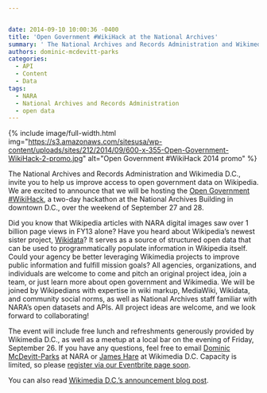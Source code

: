 ```yaml
---


date: 2014-09-10 10:00:36 -0400
title: 'Open Government #WikiHack at the National Archives'
summary: ' The National Archives and Records Administration and Wikimedia D.C., invite you to help us improve access to open government data on Wikipedia. We are excited to announce that we will be hosting the Open Government #WikiHack, a two-day hackathon at the National Archives Building in downtown D.C.,'
authors: dominic-mcdevitt-parks
categories:
  - API
  - Content
  - Data
tags:
  - NARA
  - National Archives and Records Administration
  - open data
---
```



{% include image/full-width.html img="https://s3.amazonaws.com/sitesusa/wp-content/uploads/sites/212/2014/09/600-x-355-Open-Government-WikiHack-2-promo.jpg" alt="Open Government #WikiHack 2014 promo" %}

The National Archives and Records Administration and Wikimedia D.C., invite you to help us improve access to open government data on Wikipedia. We are excited to announce that we will be hosting the [Open Government #WikiHack](https://www.eventbrite.com/e/open-government-wikihack-tickets-12955926525), a two-day hackathon at the National Archives Building in downtown D.C., over the weekend of September 27 and 28.

Did you know that Wikipedia articles with NARA digital images saw over 1 billion page views in FY13 alone? Have you heard about Wikipedia&#8217;s newest sister project, [Wikidata](https://www.wikidata.org/wiki/Wikidata:Main_Page)? It serves as a source of structured open data that can be used to programmatically populate information in Wikipedia itself. Could your agency be better leveraging Wikimedia projects to improve public information and fulfill mission goals? All agencies, organizations, and individuals are welcome to come and pitch an original project idea, join a team, or just learn more about open government and Wikimedia. We will be joined by Wikipedians with expertise in wiki markup, MediaWiki, Wikidata, and community social norms, as well as National Archives staff familiar with NARA&#8217;s open datasets and APIs. All project ideas are welcome, and we look forward to collaborating!

The event will include free lunch and refreshments generously provided by Wikimedia D.C., as well as a meetup at a local bar on the evening of Friday, September 26. If you have any questions, feel free to email [Dominic McDevitt-Parks](mailto:dominic.mcdevitt-parks@nara.gov) at NARA or [James Hare](mailto:james.hare@wikidc.org) at Wikimedia D.C. Capacity is limited, so please [register via our Eventbrite page soon](https://www.eventbrite.com/e/open-government-wikihack-tickets-12955926525).

You can also read [Wikimedia D.C.&#8217;s announcement blog post](http://blog.wikimediadc.org/2014/09/a-weekend-with-wikidata-the-open-government-wikihack-part-2/).